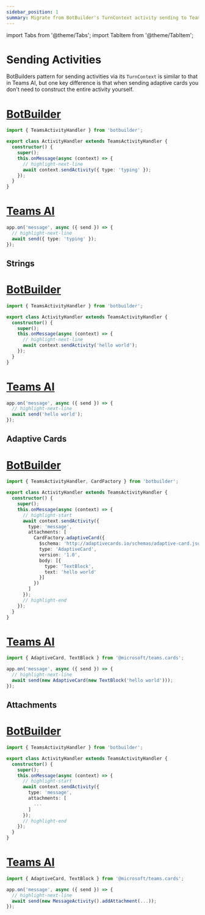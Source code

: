 ```yaml
---
sidebar_position: 1
summary: Migrate from BotBuilder's TurnContext activity sending to Teams AI's simplified send method with better Adaptive Card support.
---
```


import Tabs from '@theme/Tabs';
import TabItem from '@theme/TabItem';

# Sending Activities

BotBuilders pattern for sending activities via its `TurnContext` is similar to that
in Teams AI, but one key difference is that when sending adaptive cards you don't need
to construct the entire activity yourself.

# [BotBuilder](#tab/botbuilder)
```typescript
import { TeamsActivityHandler } from 'botbuilder';

export class ActivityHandler extends TeamsActivityHandler {
  constructor() {
    super();
    this.onMessage(async (context) => {
      // highlight-next-line
      await context.sendActivity({ type: 'typing' });
    });
  }
}
```

# [Teams AI](#tab/teams-ai)
```typescript
app.on('message', async ({ send }) => {
  // highlight-next-line
  await send({ type: 'typing' });
});
```



## Strings

# [BotBuilder](#tab/botbuilder)
```typescript
import { TeamsActivityHandler } from 'botbuilder';

export class ActivityHandler extends TeamsActivityHandler {
  constructor() {
    super();
    this.onMessage(async (context) => {
      // highlight-next-line
      await context.sendActivity('hello world');
    });
  }
}
```

# [Teams AI](#tab/teams-ai)
```typescript
app.on('message', async ({ send }) => {
  // highlight-next-line
  await send('hello world');
});
```



## Adaptive Cards

# [BotBuilder](#tab/botbuilder)
```typescript
import { TeamsActivityHandler, CardFactory } from 'botbuilder';

export class ActivityHandler extends TeamsActivityHandler {
  constructor() {
    super();
    this.onMessage(async (context) => {
      // highlight-start
      await context.sendActivity({
        type: 'message',
        attachments: [
          CardFactory.adaptiveCard({
            $schema: 'http://adaptivecards.io/schemas/adaptive-card.json',
            type: 'AdaptiveCard',
            version: '1.0',
            body: [{
              type: 'TextBlock',
              text: 'hello world'
            }]
          })
        ]
      });
      // highlight-end
    });
  }
}
```

# [Teams AI](#tab/teams-ai)
```typescript
import { AdaptiveCard, TextBlock } from '@microsoft/teams.cards';

app.on('message', async ({ send }) => {
  // highlight-next-line
  await send(new AdaptiveCard(new TextBlock('hello world')));
});
```



## Attachments

# [BotBuilder](#tab/botbuilder)
```typescript
import { TeamsActivityHandler } from 'botbuilder';

export class ActivityHandler extends TeamsActivityHandler {
  constructor() {
    super();
    this.onMessage(async (context) => {
      // highlight-start
      await context.sendActivity({
        type: 'message',
        attachments: [
          ...
        ]
      });
      // highlight-end
    });
  }
}
```

# [Teams AI](#tab/teams-ai)
```typescript
import { AdaptiveCard, TextBlock } from '@microsoft/teams.cards';

app.on('message', async ({ send }) => {
  // highlight-next-line
  await send(new MessageActivity().addAttachment(...));
});
```
